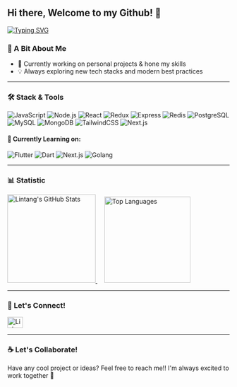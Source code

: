 ## Hi there, Welcome to my Github! 👋
<div align="left">

<a href="https://git.io/typing-svg"><img src="[https://readme-typing-svg.demolab.com?font=Fira+Code&weight=600&size=24&pause=1000&color=58A6FF&left=true&vleft=true&width=435&lines=Halo%2C+I'm+Lintang+Anugerah+👋;I'm a Full-Stack+Web+Developer;Passionate Learner;Tech+explorer](https://readme-typing-svg.demolab.com/?font=Fira+Code&weight=600&size=24&pause=1000&color=fabd2f&left=true&vleft=true&width=435&lines=Halo%2C+I%27m+Lintang+Anugerah+%F0%9F%91%8B;I%27m%20a%20Full-Stack+Web+Developer;Passionate%20Learner;Tech+explorer)" alt="Typing SVG" /></a>

</div>

### 🌱 A Bit About Me
- 🔭 Currently working on personal projects & hone my skills
- 💡 Always exploring new tech stacks and modern best practices

---

### 🛠️ Stack & Tools
![JavaScript](https://img.shields.io/badge/-JavaScript-black?style=flat-square&logo=javascript)
![Node.js](https://img.shields.io/badge/-Node.js-black?style=flat-square&logo=node.js)
![React](https://img.shields.io/badge/-React-black?style=flat-square&logo=react)
![Redux](https://img.shields.io/badge/-Redux-black?style=flat-square&logo=redux)
![Express](https://img.shields.io/badge/-Express.js-black?style=flat-square&logo=express)
![Redis](https://img.shields.io/badge/-Redis-black?style=flat-square&logo=redis)
![PostgreSQL](https://img.shields.io/badge/-PostgreSQL-black?style=flat-square&logo=postgresql)
![MySQL](https://img.shields.io/badge/-MySQL-black?style=flat-square&logo=mysql)
![MongoDB](https://img.shields.io/badge/-MongoDB-black?style=flat-square&logo=mongodb)
![TailwindCSS](https://img.shields.io/badge/-TailwindCSS-black?style=flat-square&logo=tailwind-css)
![Next.js](https://img.shields.io/badge/-Next.js-black?style=flat-square&logo=next.js)

#### 🌱 Currently Learning on:</strong>
![Flutter](https://img.shields.io/badge/-Flutter-02569B?style=flat-square&logo=flutter&logoColor=white)
![Dart](https://img.shields.io/badge/-Dart-0175C2?style=flat-square&logo=dart&logoColor=white)
![Next.js](https://img.shields.io/badge/-Next.js-black?style=flat-square&logo=next.js)
![Golang](https://img.shields.io/badge/-Go-00ADD8?style=flat-square&logo=go&logoColor=white)

---

### 📊 Statistic

<p align="left">
  <a href="https://github.com/anuraghazra/github-readme-stats">
    <img height="200" src="https://github-readme-stats-eight-theta.vercel.app/api?username=lintanganugerah&show_icons=true&theme=gruvbox&include_all_commits=true&count_private=true" alt="Lintang's GitHub Stats" />
  </a>
  &nbsp;&nbsp;&nbsp;
  <a href="https://github.com/anuraghazra/github-readme-stats">
    <img height="195" src="https://github-readme-stats.vercel.app/api/wakatime?username=lintanganugerah&theme=gruvbox&layout=compact" alt="Top Languages" />
  </a>
</p>

---

### 🤝 Let's Connect!

<p align="left">
  <a href="https://www.linkedin.com/in/lintanganugerah/" target="_blank">
    <img src="https://raw.githubusercontent.com/rahuldkjain/github-profile-readme-generator/master/src/images/icons/Social/linked-in-alt.svg" alt="LinkedIn" height="25" width="35" />
  </a>
</p>

---

### ☕ Let's Collaborate!

Have any cool project or ideas? Feel free to reach me!! I'm always excited to work together 💪


<!--
https://github-readme-streak-stats.herokuapp.com/?user=lintanganugerah&theme=radical
-->
